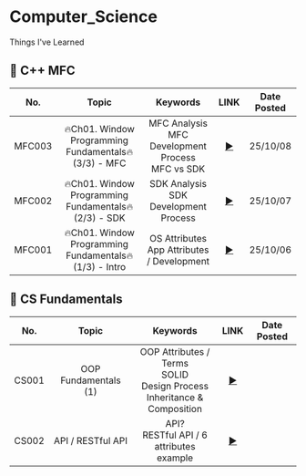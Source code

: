 # Computer_Science
Things I've Learned

## 🫶 C++ MFC

<div align="center", class="MFC">
  
| No. | Topic | Keywords | LINK | Date Posted |
| :--------: | :-----------: | :-----------: | :-----------: | :-----------: |
| MFC003 | 🔥Ch01. Window Programming Fundamentals🔥(3/3) - MFC | MFC Analysis <br> MFC Development Process <br> MFC vs SDK | [▶️](https://sh-avid-learner.tistory.com/394) | 25/10/08 |
| MFC002 | 🔥Ch01. Window Programming Fundamentals🔥(2/3) - SDK | SDK Analysis <br> SDK Development Process | [▶️](https://sh-avid-learner.tistory.com/393) | 25/10/07 |
| MFC001 | 🔥Ch01. Window Programming Fundamentals🔥(1/3) - Intro | OS Attributes <br> App Attributes / Development | [▶️](https://sh-avid-learner.tistory.com/392) | 25/10/06 |

</div>

## 💚 CS Fundamentals

<div align="center", class="CS">
  
| No. | Topic | Keywords | LINK | Date Posted |
| :--------: | :-----------: | :-----------: | :-----------: | :-----------: |
| CS001 | OOP Fundamentals (1)| OOP Attributes / Terms <br> SOLID <br> Design Process <br> Inheritance & Composition  | [▶️](https://sh-avid-learner.tistory.com/387) |
| CS002 | API / RESTful API | API? <br> RESTful API / 6 attributes <br> example | [▶️](https://sh-avid-learner.tistory.com/388) |

</div>





